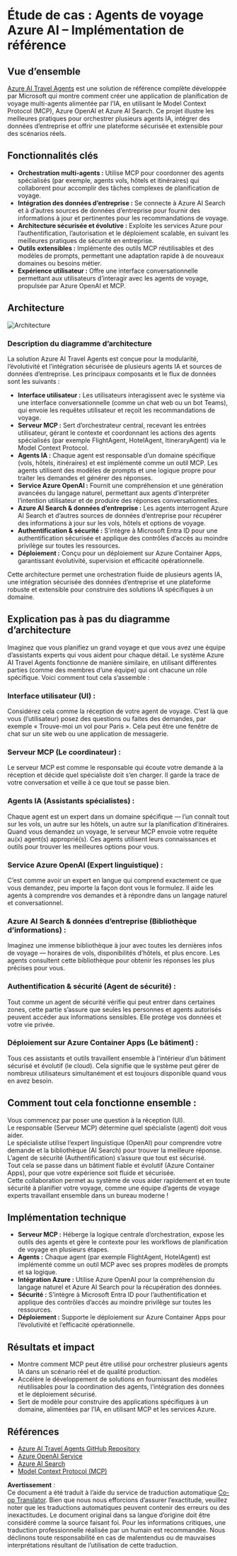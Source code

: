 <!--
CO_OP_TRANSLATOR_METADATA:
{
  "original_hash": "4d3415b9d2bf58bc69be07f945a69e07",
  "translation_date": "2025-07-14T05:53:33+00:00",
  "source_file": "09-CaseStudy/travelagentsample.md",
  "language_code": "fr"
}
-->
# Étude de cas : Agents de voyage Azure AI – Implémentation de référence

## Vue d’ensemble

[Azure AI Travel Agents](https://github.com/Azure-Samples/azure-ai-travel-agents) est une solution de référence complète développée par Microsoft qui montre comment créer une application de planification de voyage multi-agents alimentée par l’IA, en utilisant le Model Context Protocol (MCP), Azure OpenAI et Azure AI Search. Ce projet illustre les meilleures pratiques pour orchestrer plusieurs agents IA, intégrer des données d’entreprise et offrir une plateforme sécurisée et extensible pour des scénarios réels.

## Fonctionnalités clés
- **Orchestration multi-agents :** Utilise MCP pour coordonner des agents spécialisés (par exemple, agents vols, hôtels et itinéraires) qui collaborent pour accomplir des tâches complexes de planification de voyage.
- **Intégration des données d’entreprise :** Se connecte à Azure AI Search et à d’autres sources de données d’entreprise pour fournir des informations à jour et pertinentes pour les recommandations de voyage.
- **Architecture sécurisée et évolutive :** Exploite les services Azure pour l’authentification, l’autorisation et le déploiement scalable, en suivant les meilleures pratiques de sécurité en entreprise.
- **Outils extensibles :** Implémente des outils MCP réutilisables et des modèles de prompts, permettant une adaptation rapide à de nouveaux domaines ou besoins métier.
- **Expérience utilisateur :** Offre une interface conversationnelle permettant aux utilisateurs d’interagir avec les agents de voyage, propulsée par Azure OpenAI et MCP.

## Architecture
![Architecture](https://raw.githubusercontent.com/Azure-Samples/azure-ai-travel-agents/main/docs/ai-travel-agents-architecture-diagram.png)

### Description du diagramme d’architecture

La solution Azure AI Travel Agents est conçue pour la modularité, l’évolutivité et l’intégration sécurisée de plusieurs agents IA et sources de données d’entreprise. Les principaux composants et le flux de données sont les suivants :

- **Interface utilisateur :** Les utilisateurs interagissent avec le système via une interface conversationnelle (comme un chat web ou un bot Teams), qui envoie les requêtes utilisateur et reçoit les recommandations de voyage.
- **Serveur MCP :** Sert d’orchestrateur central, recevant les entrées utilisateur, gérant le contexte et coordonnant les actions des agents spécialisés (par exemple FlightAgent, HotelAgent, ItineraryAgent) via le Model Context Protocol.
- **Agents IA :** Chaque agent est responsable d’un domaine spécifique (vols, hôtels, itinéraires) et est implémenté comme un outil MCP. Les agents utilisent des modèles de prompts et une logique propre pour traiter les demandes et générer des réponses.
- **Service Azure OpenAI :** Fournit une compréhension et une génération avancées du langage naturel, permettant aux agents d’interpréter l’intention utilisateur et de produire des réponses conversationnelles.
- **Azure AI Search & données d’entreprise :** Les agents interrogent Azure AI Search et d’autres sources de données d’entreprise pour récupérer des informations à jour sur les vols, hôtels et options de voyage.
- **Authentification & sécurité :** S’intègre à Microsoft Entra ID pour une authentification sécurisée et applique des contrôles d’accès au moindre privilège sur toutes les ressources.
- **Déploiement :** Conçu pour un déploiement sur Azure Container Apps, garantissant évolutivité, supervision et efficacité opérationnelle.

Cette architecture permet une orchestration fluide de plusieurs agents IA, une intégration sécurisée des données d’entreprise et une plateforme robuste et extensible pour construire des solutions IA spécifiques à un domaine.

## Explication pas à pas du diagramme d’architecture
Imaginez que vous planifiez un grand voyage et que vous avez une équipe d’assistants experts qui vous aident pour chaque détail. Le système Azure AI Travel Agents fonctionne de manière similaire, en utilisant différentes parties (comme des membres d’une équipe) qui ont chacune un rôle spécifique. Voici comment tout cela s’assemble :

### Interface utilisateur (UI) :
Considérez cela comme la réception de votre agent de voyage. C’est là que vous (l’utilisateur) posez des questions ou faites des demandes, par exemple « Trouve-moi un vol pour Paris ». Cela peut être une fenêtre de chat sur un site web ou une application de messagerie.

### Serveur MCP (Le coordinateur) :
Le serveur MCP est comme le responsable qui écoute votre demande à la réception et décide quel spécialiste doit s’en charger. Il garde la trace de votre conversation et veille à ce que tout se passe bien.

### Agents IA (Assistants spécialistes) :
Chaque agent est un expert dans un domaine spécifique — l’un connaît tout sur les vols, un autre sur les hôtels, un autre sur la planification d’itinéraires. Quand vous demandez un voyage, le serveur MCP envoie votre requête au(x) agent(s) approprié(s). Ces agents utilisent leurs connaissances et outils pour trouver les meilleures options pour vous.

### Service Azure OpenAI (Expert linguistique) :
C’est comme avoir un expert en langue qui comprend exactement ce que vous demandez, peu importe la façon dont vous le formulez. Il aide les agents à comprendre vos demandes et à répondre dans un langage naturel et conversationnel.

### Azure AI Search & données d’entreprise (Bibliothèque d’informations) :
Imaginez une immense bibliothèque à jour avec toutes les dernières infos de voyage — horaires de vols, disponibilités d’hôtels, et plus encore. Les agents consultent cette bibliothèque pour obtenir les réponses les plus précises pour vous.

### Authentification & sécurité (Agent de sécurité) :
Tout comme un agent de sécurité vérifie qui peut entrer dans certaines zones, cette partie s’assure que seules les personnes et agents autorisés peuvent accéder aux informations sensibles. Elle protège vos données et votre vie privée.

### Déploiement sur Azure Container Apps (Le bâtiment) :
Tous ces assistants et outils travaillent ensemble à l’intérieur d’un bâtiment sécurisé et évolutif (le cloud). Cela signifie que le système peut gérer de nombreux utilisateurs simultanément et est toujours disponible quand vous en avez besoin.

## Comment tout cela fonctionne ensemble :

Vous commencez par poser une question à la réception (UI).  
Le responsable (Serveur MCP) détermine quel spécialiste (agent) doit vous aider.  
Le spécialiste utilise l’expert linguistique (OpenAI) pour comprendre votre demande et la bibliothèque (AI Search) pour trouver la meilleure réponse.  
L’agent de sécurité (Authentification) s’assure que tout est sécurisé.  
Tout cela se passe dans un bâtiment fiable et évolutif (Azure Container Apps), pour que votre expérience soit fluide et sécurisée.  
Cette collaboration permet au système de vous aider rapidement et en toute sécurité à planifier votre voyage, comme une équipe d’agents de voyage experts travaillant ensemble dans un bureau moderne !

## Implémentation technique
- **Serveur MCP :** Héberge la logique centrale d’orchestration, expose les outils des agents et gère le contexte pour les workflows de planification de voyage en plusieurs étapes.
- **Agents :** Chaque agent (par exemple FlightAgent, HotelAgent) est implémenté comme un outil MCP avec ses propres modèles de prompts et sa logique.
- **Intégration Azure :** Utilise Azure OpenAI pour la compréhension du langage naturel et Azure AI Search pour la récupération des données.
- **Sécurité :** S’intègre à Microsoft Entra ID pour l’authentification et applique des contrôles d’accès au moindre privilège sur toutes les ressources.
- **Déploiement :** Supporte le déploiement sur Azure Container Apps pour l’évolutivité et l’efficacité opérationnelle.

## Résultats et impact
- Montre comment MCP peut être utilisé pour orchestrer plusieurs agents IA dans un scénario réel et de qualité production.
- Accélère le développement de solutions en fournissant des modèles réutilisables pour la coordination des agents, l’intégration des données et le déploiement sécurisé.
- Sert de modèle pour construire des applications spécifiques à un domaine, alimentées par l’IA, en utilisant MCP et les services Azure.

## Références
- [Azure AI Travel Agents GitHub Repository](https://github.com/Azure-Samples/azure-ai-travel-agents)  
- [Azure OpenAI Service](https://azure.microsoft.com/en-us/products/ai-services/openai-service/)  
- [Azure AI Search](https://azure.microsoft.com/en-us/products/ai-services/ai-search/)  
- [Model Context Protocol (MCP)](https://modelcontextprotocol.io/)

**Avertissement** :  
Ce document a été traduit à l’aide du service de traduction automatique [Co-op Translator](https://github.com/Azure/co-op-translator). Bien que nous nous efforcions d’assurer l’exactitude, veuillez noter que les traductions automatiques peuvent contenir des erreurs ou des inexactitudes. Le document original dans sa langue d’origine doit être considéré comme la source faisant foi. Pour les informations critiques, une traduction professionnelle réalisée par un humain est recommandée. Nous déclinons toute responsabilité en cas de malentendus ou de mauvaises interprétations résultant de l’utilisation de cette traduction.